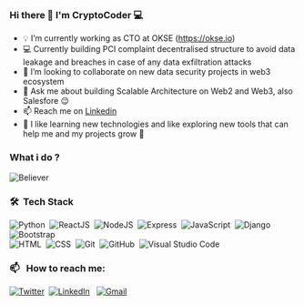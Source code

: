 ### Hi there 👋 I'm CryptoCoder :computer:
<!--
**developer-devo/developer-devo** is a ✨ _special_ ✨ repository because its `README.md` (this file) appears on your GitHub profile.

Here are some ideas to get you started:-->

- 💡 I’m currently working as CTO at OKSE (https://okse.io)
- 💻 Currently building PCI complaint decentralised structure to avoid data leakage and breaches in case of any data exfiltration attacks 
- 👯 I’m looking to collaborate on new data security projects in web3 ecosystem 
- 💬 Ask me about building Scalable Architecture on Web2 and Web3, also Salesfore :wink:
- 📫 Reach me on [Linkedin](www.linkedin.com/in/cryptocoder)
- 🌱 I like learning new technologies and like exploring new tools that can help me and my projects grow :rocket:

### What i do ?
![Believer](https://img.shields.io/badge/-Bitcoin-05122A?style=flat&logo=bitcoin)&nbsp; 

### 🛠 &nbsp;Tech Stack

![Python](https://img.shields.io/badge/-Python-05122A?style=flat&logo=python)&nbsp;
![ReactJS](https://img.shields.io/badge/-React-05122A?style=flat&logo=react)&nbsp;
![NodeJS](https://img.shields.io/badge/-NodeJS-05122A?style=flat&logo=node.js)&nbsp;
![Express](https://img.shields.io/badge/-Express-05122A?style=flat&logo=express)&nbsp;
![JavaScript](https://img.shields.io/badge/-JavaScript-05122A?style=flat&logo=javascript)&nbsp;
![Django](https://img.shields.io/badge/-Django-05122A?style=flat&logo=django&logoColor=092E20)&nbsp;
![Bootstrap](https://img.shields.io/badge/-Bootstrap-05122A?style=flat&logo=bootstrap&logoColor=563D7C)\
![HTML](https://img.shields.io/badge/-HTML-05122A?style=flat&logo=HTML5)&nbsp;
![CSS](https://img.shields.io/badge/-CSS-05122A?style=flat&logo=CSS3&logoColor=1572B6)&nbsp;
![Git](https://img.shields.io/badge/-Git-05122A?style=flat&logo=git)&nbsp;
![GitHub](https://img.shields.io/badge/-GitHub-05122A?style=flat&logo=github)&nbsp;
![Visual Studio Code](https://img.shields.io/badge/-Visual%20Studio%20Code-05122A?style=flat&logo=visual-studio-code&logoColor=007ACC)&nbsp;

### 📫 &nbsp; How to reach me:

<a href="https://twitter.com/_cryptocoder_"><img alt="Twitter" src="https://img.shields.io/badge/Twitter%20-%230077B5.svg?&style=flat&logo=twitter&logoColor=white"/></a>&nbsp;
<a href="https://linkedin.com/in/cryptocoder"><img alt="LinkedIn" src="https://img.shields.io/badge/linkedin%20-%230077B5.svg?&style=flat&logo=linkedin&logoColor=white"/></a> &nbsp;
<a href="mailto:rohitchangediya@gmail.com"><img alt="Gmail" src="https://img.shields.io/badge/Gmail-D14836?style=flat&logo=gmail&logoColor=white" /></a> &nbsp;


